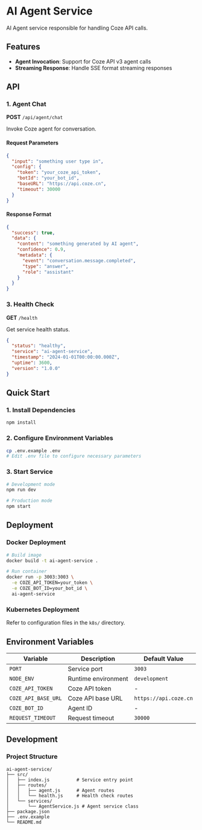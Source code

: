 # AI Agent Service

AI Agent service responsible for handling Coze API calls.

## Features

- **Agent Invocation**: Support for Coze API v3 agent calls
- **Streaming Response**: Handle SSE format streaming responses

## API 

### 1. Agent Chat

**POST** `/api/agent/chat`

Invoke Coze agent for conversation.

#### Request Parameters

```json
{
  "input": "something user type in",
  "config": {
    "token": "your_coze_api_token",
    "botId": "your_bot_id",
    "baseURL": "https://api.coze.cn",
    "timeout": 30000
  }
}
```

#### Response Format

```json
{
  "success": true,
  "data": {
    "content": "something generated by AI agent",
    "confidence": 0.9,
    "metadata": {
      "event": "conversation.message.completed",
      "type": "answer",
      "role": "assistant"
    }
  }
}
```

### 3. Health Check

**GET** `/health`

Get service health status.

```json
{
  "status": "healthy",
  "service": "ai-agent-service",
  "timestamp": "2024-01-01T00:00:00.000Z",
  "uptime": 3600,
  "version": "1.0.0"
}
```

## Quick Start

### 1. Install Dependencies

```bash
npm install
```

### 2. Configure Environment Variables

```bash
cp .env.example .env
# Edit .env file to configure necessary parameters
```

### 3. Start Service

```bash
# Development mode
npm run dev

# Production mode
npm start
```

## Deployment

### Docker Deployment

```bash
# Build image
docker build -t ai-agent-service .

# Run container
docker run -p 3003:3003 \
  -e COZE_API_TOKEN=your_token \
  -e COZE_BOT_ID=your_bot_id \
  ai-agent-service
```

### Kubernetes Deployment

Refer to configuration files in the `k8s/` directory.

## Environment Variables

| Variable | Description | Default Value |
|----------|-------------|---------------|
| `PORT` | Service port | `3003` |
| `NODE_ENV` | Runtime environment | `development` |
| `COZE_API_TOKEN` | Coze API token | - |
| `COZE_API_BASE_URL` | Coze API base URL | `https://api.coze.cn` |
| `COZE_BOT_ID` | Agent ID | - |
| `REQUEST_TIMEOUT` | Request timeout | `30000` |

## Development

### Project Structure

```
ai-agent-service/
├── src/
│   ├── index.js          # Service entry point
│   ├── routes/
│   │   ├── agent.js      # Agent routes
│   │   └── health.js     # Health check routes
│   └── services/
│       └── AgentService.js # Agent service class
├── package.json
├── .env.example
└── README.md
```
